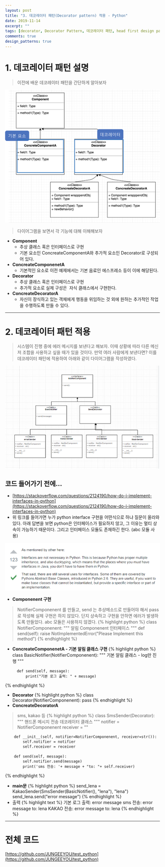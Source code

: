 ```yaml
---
layout: post
title: "3. 데코레이터 패턴(Decorator pattern) 적용 - Python"
date: 2019-11-14
excerpt: ""
tags: [decorator, Decorator Pattern, 데코레이터 패턴, head first design patterns, design pattern, Python, 데코레이터 패턴 적용]
comments: true
design_patterns: true
---
```


# 1. 데코레이터 패턴 설명

> 이전에 배운 데코레이터 패턴을 간단하게 알아보자

![](/assets/img/design_pattern/decorator_ex/Untitled-7a71bc78-c672-4065-aeac-e90a165428e4.png)

> 다이어그램을 보면서 각 기능에 대해 이해해보자

- **Component**
    - 추상 클래스 혹은 인터페이스로 구현
    - 기본 요소인 ConcreateComponentA와 추가적 요소인 Decorator로 구성되어 있다.
- **ConcreateComponenetA**
    - 기본적인 요소로 이전 예제에서는 기본 음료인 에스프레소 등이 이에 해당된다.
- **Decorator**
    - 추상 클래스 혹은 인터페이스로 구현
    - 추가적 요소로 실제 구성은  자식 클래스에서 구현한다.
- **ConcreateDecoratorA**
    - 자신이 장식하고 있는 객체에게 행동을 위임하는 것 외에 원하는 추가적인 작업을 수행하도록 만들 수 있다.

---

# 2. 데코레이터 패턴 적용

> 시스템이 진행 중에 에러 메시지를 보낸다고 해보자. 이때 상황에 따라 다른 메신저 조합을 사용하고 싶을 때가 있을 것이다. 만약 여러 사람에게 보낸다면?  이를 데코레이터 패턴에 적용하여 아래와 같이 다이어그램을 작성하였다.

![](/assets/img/design_pattern/decorator_ex/-e00c4c38-29ed-43e3-bda4-a1ba3afbf712.png)

## 코드 들어가기 전에...

- [https://stackoverflow.com/questions/2124190/how-do-i-implement-interfaces-in-python](https://stackoverflow.com/questions/2124190/how-do-i-implement-interfaces-in-python)
- 위 링크를 들어가면 누가 python interface 구현을 어떤식으로 하냐 질문이 올라와있다. 아래 답변을 보면 python은 인터페이스가 필요하지 않고, 그 이유는 멀티 상속이 가능하기 때문이다. 그리고 인터페이스 모듈도 존재하긴 한다. (abc 모듈 사용)

![](/assets/img/design_pattern/decorator_ex/-01312777-e4d5-45b8-8e90-c5bcc07a454c.png)

- **Componenent 구현**

> NotifierComponenent 를 만들고, send 는 추상메소드로 만들어야 해서 pass로 작성해 실제 구현은 하지 않았다. 단지 상속하고 구현을 안하면 에러가 발생하도록 만들었다. abc 모듈은 사용하지 않겠다.
{% highlight python %}
    class NotifierComponenent:
        """
         알림 Componenent 인터페이스
        """
        def send(self):
            raise NotImplementedError("Please Implement this method")
{% endhighlight %}
- **ConcreateComponenetA - 기본 알림 클래스 구현**
{% highlight python %}
    class BasicNotifier(NotifierComponenent):
        """
        기본 알림 클래스 - log만 진행
        """
    
        def send(self, message):
            print("기본 로그 출력: " + message)
{% endhighlight %}
- **Decorator**
{% highlight python %}
    class Decorator(NotifierComponenent):
        pass
{% endhighlight %}
- **ConcreateDecoratorA**

> sms, kakao 등
{% highlight python %}
    class SmsSender(Decorator):
        """
        핸드폰 메시지 전송 데코레이터 클래스
        """
        notifier = NotifierComponenent
        receiver = ""
    
    
        def __init__(self, notifier=NotifierComponenent, receiver=str()):
            self.notifier = notifier
            self.receiver = receiver
    
        def send(self, message):
            self.notifier.send(message)
            print('sms 전송: '+ message + "to: "+ self.receiver)
{% endhighlight %}
- **main문**
{% highlight python %}
    send_lena = KakaoSender(SmsSender(BasicNotifier(), "lena"), "lena")
    send_lena.send("error message")
{% endhighlight %}
- 출력
{% highlight text %}
    기본 로그 출력: error message
    sms 전송: error message to: lena
    KAKAO 전송: error message to: lena
{% endhighlight %}
---

# 전체 코드

[https://github.com/JUNGEEYOU/test_python](https://github.com/JUNGEEYOU/test_python)
